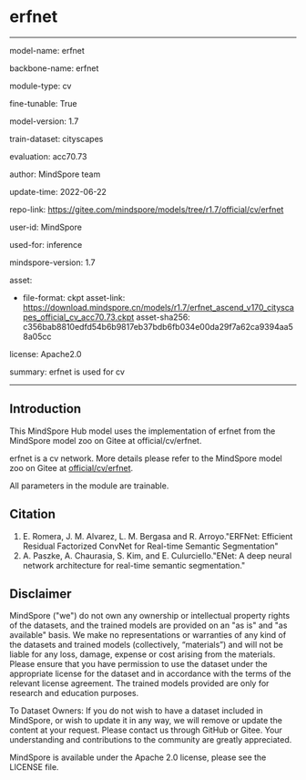 # erfnet

---

model-name: erfnet

backbone-name: erfnet

module-type: cv

fine-tunable: True

model-version: 1.7

train-dataset: cityscapes

evaluation: acc70.73

author: MindSpore team

update-time: 2022-06-22

repo-link: <https://gitee.com/mindspore/models/tree/r1.7/official/cv/erfnet>

user-id: MindSpore

used-for: inference

mindspore-version: 1.7

asset:

-
    file-format: ckpt
    asset-link: <https://download.mindspore.cn/models/r1.7/erfnet_ascend_v170_cityscapes_official_cv_acc70.73.ckpt>
    asset-sha256: c356bab8810edfd54b6b9817eb37bdb6fb034e00da29f7a62ca9394aa58a05cc

license: Apache2.0

summary: erfnet is used for cv

---

## Introduction

This MindSpore Hub model uses the implementation of erfnet from the MindSpore model zoo on Gitee at official/cv/erfnet.

erfnet is a cv network. More details please refer to the MindSpore model zoo on Gitee at [official/cv/erfnet](https://gitee.com/mindspore/models/blob/r1.7/official/cv/erfnet/README_CN.md).

All parameters in the module are trainable.

## Citation

1. E. Romera, J. M. Alvarez, L. M. Bergasa and R. Arroyo."ERFNet: Efficient Residual Factorized ConvNet for Real-time Semantic Segmentation"
2. A. Paszke, A. Chaurasia, S. Kim, and E. Culurciello."ENet: A deep neural network architecture for real-time semantic segmentation."

## Disclaimer

MindSpore ("we") do not own any ownership or intellectual property rights of the datasets, and the trained models are provided on an "as is" and "as available" basis. We make no representations or warranties of any kind of the datasets and trained models (collectively, “materials”) and will not be liable for any loss, damage, expense or cost arising from the materials. Please ensure that you have permission to use the dataset under the appropriate license for the dataset and in accordance with the terms of the relevant license agreement. The trained models provided are only for research and education purposes.

To Dataset Owners: If you do not wish to have a dataset included in MindSpore, or wish to update it in any way, we will remove or update the content at your request. Please contact us through GitHub or Gitee. Your understanding and contributions to the community are greatly appreciated.

MindSpore is available under the Apache 2.0 license, please see the LICENSE file.
